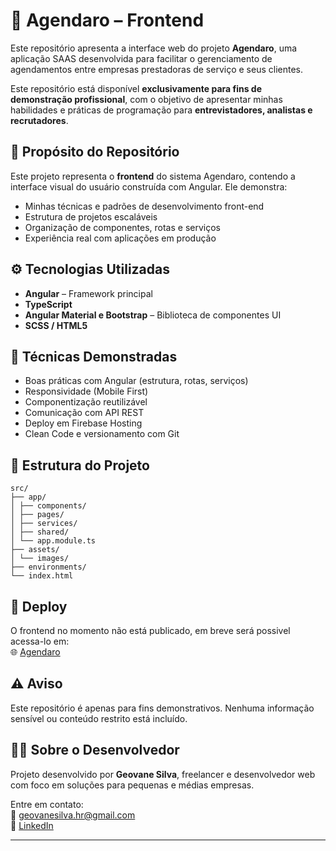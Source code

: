 # 📅 Agendaro – Frontend

Este repositório apresenta a interface web do projeto **Agendaro**, uma aplicação SAAS desenvolvida para facilitar o gerenciamento de agendamentos entre empresas prestadoras de serviço e seus clientes.

Este repositório está disponível **exclusivamente para fins de demonstração profissional**, com o objetivo de apresentar minhas habilidades e práticas de programação para **entrevistadores, analistas e recrutadores**.

## 📌 Propósito do Repositório

Este projeto representa o **frontend** do sistema Agendaro, contendo a interface visual do usuário construída com Angular. Ele demonstra:

- Minhas técnicas e padrões de desenvolvimento front-end
- Estrutura de projetos escaláveis
- Organização de componentes, rotas e serviços
- Experiência real com aplicações em produção

## ⚙️ Tecnologias Utilizadas

- **Angular** – Framework principal
- **TypeScript**
- **Angular Material e Bootstrap** – Biblioteca de componentes UI
- **SCSS / HTML5**

## 🧠 Técnicas Demonstradas

- Boas práticas com Angular (estrutura, rotas, serviços)
- Responsividade (Mobile First)
- Componentização reutilizável
- Comunicação com API REST
- Deploy em Firebase Hosting
- Clean Code e versionamento com Git

## 📁 Estrutura do Projeto

```
src/
├── app/
│ ├── components/
│ ├── pages/
│ ├── services/
│ ├── shared/
│ └── app.module.ts
├── assets/
│ └── images/
├── environments/
└── index.html
``` 


## 🔗 Deploy

O frontend no momento não está publicado, em breve será possivel acessa-lo em:  
🌐 [Agendaro](https://www.agendaro.com.br)

## ⚠️ Aviso

Este repositório é apenas para fins demonstrativos. Nenhuma informação sensível ou conteúdo restrito está incluído.

## 👨‍💻 Sobre o Desenvolvedor

Projeto desenvolvido por **Geovane Silva**, freelancer e desenvolvedor web com foco em soluções para pequenas e médias empresas.

Entre em contato:  
📧 geovanesilva.hr@gmail.com  
🔗 [LinkedIn](https://www.linkedin.com/in/geovanesilvahr/)

---
